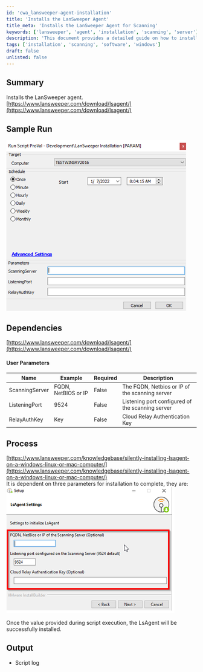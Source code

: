 ```yaml
---
id: 'cwa_lansweeper-agent-installation'
title: 'Installs the LanSweeper Agent'
title_meta: 'Installs the LanSweeper Agent for Scanning'
keywords: ['lansweeper', 'agent', 'installation', 'scanning', 'server']
description: 'This document provides a detailed guide on how to install the LanSweeper agent, including dependencies, user parameters, and expected output. The installation process is outlined with examples and links to additional resources for successful deployment.'
tags: ['installation', 'scanning', 'software', 'windows']
draft: false
unlisted: false
---
```

## Summary

Installs the LanSweeper agent.  
[https://www.lansweeper.com/download/lsagent/](https://www.lansweeper.com/download/lsagent/)

## Sample Run

![Sample Run](../../../static/img/LanSweeper---Install/image_1.png)

## Dependencies

[https://www.lansweeper.com/download/lsagent/](https://www.lansweeper.com/download/lsagent/)

#### User Parameters

| Name            | Example                     | Required | Description                                           |
|-----------------|-----------------------------|----------|-------------------------------------------------------|
| ScanningServer   | FQDN, NetBIOS or IP        | False    | The FQDN, Netbios or IP of the scanning server       |
| ListeningPort    | 9524                        | False    | Listening port configured of the scanning server      |
| RelayAuthKey     | Key                         | False    | Cloud Relay Authentication Key                         |

## Process

[https://www.lansweeper.com/knowledgebase/silently-installing-lsagent-on-a-windows-linux-or-mac-computer/](https://www.lansweeper.com/knowledgebase/silently-installing-lsagent-on-a-windows-linux-or-mac-computer/)  
It is dependent on three parameters for installation to complete, they are:  
![Process Image](../../../static/img/LanSweeper---Install/image_2.png)  

Once the value provided during script execution, the LsAgent will be successfully installed.

## Output

- Script log



